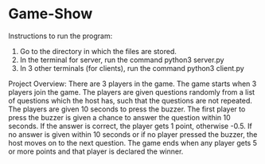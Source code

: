 # Game-Show

Instructions to run the program:
1. Go to the directory in which the files are stored.
2. In the terminal for server, run the command python3 server.py
3. In 3 other terminals (for clients), run the command python3 client.py

Project Overview:
There are 3 players in the game. The game starts when 3 players join the game. The players are given questions randomly from a list of questions which the host has, such that the questions are not repeated. The players are given 10 seconds to press the buzzer. The first player to press the buzzer is given a chance to answer the question within 10 seconds. If the answer is correct, the player gets 1 point, otherwise -0.5. If no answer is given within 10 seconds or if no player pressed the buzzer, the host moves on to the next question. The game ends when any player gets 5 or more points and that player is declared the winner.
